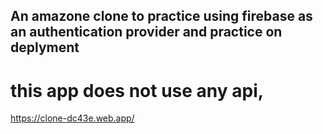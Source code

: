 ## An amazone clone to practice using firebase as an authentication provider and practice on deplyment
# this app does not use any api,
https://clone-dc43e.web.app/
